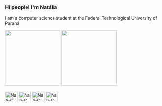 ### Hi people! I'm Natália
I am a computer science student at the Federal Technological University of Paraná

<img height="180em" src="https://github-readme-stats.vercel.app/api?username=nataliamendesgoes&show_icons=true&theme=gruvbox_light">
<img height="180em" src="https://github-readme-stats.vercel.app/api/top-langs/?username=nataliamendesgoes&layout=compact&theme=gruvbox_light">
<div style="display: inline_block"><br>
  <img aling = "center" alt = "Nati-C" height="30" width="40" src ="https://cdn.jsdelivr.net/gh/devicons/devicon@latest/icons/c/c-plain.svg" >
  <img aling = "center" alt = "Nati-C" height="30" width="40" src ="https://cdn.jsdelivr.net/gh/devicons/devicon@latest/icons/canva/canva-original.svg" >
  <img aling = "center" alt = "Nati-C" height="30" width="40" src ="https://cdn.jsdelivr.net/gh/devicons/devicon@latest/icons/mysql/mysql-plain-wordmark.svg" >
  <img aling = "center" alt = "Nati-C" height="30" width="40" src ="https://cdn.jsdelivr.net/gh/devicons/devicon@latest/icons/python/python-original.svg" >
</div>
<!--<img aling = "center" alt = "Nati-C" height="30" width="40" src ="https://cdn.jsdelivr.net/gh/devicons/devicon@latest/icons/java/java-original.svg" >>
  
<!--
**nataliamendesgoes/nataliamendesgoes** is a ✨ _special_ ✨ repository because its `README.md` (this file) appears on your GitHub profile.

Here are some ideas to get you started:

- 🔭 I’m currently working on ...
- 🌱 I’m currently learning ...
- 👯 I’m looking to collaborate on ...
- 🤔 I’m looking for help with ...
- 💬 Ask me about ...
- 📫 How to reach me: ...
- 😄 Pronouns: ...
- ⚡ Fun fact: ...
-->
